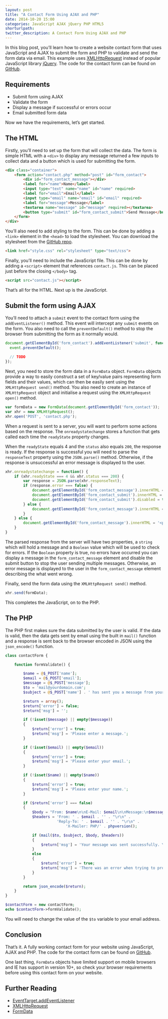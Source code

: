 ```yaml
---
layout: post
title: "A Contact Form Using AJAX and PHP"
date: 2014-10-20 15:00
categories: JavaScript AJAX jQuery PHP HTML5
shorturlpath:
twitter_description: A Contact Form Using AJAX and PHP
---
```


In this blog post, you’ll learn how to create a website contact form that uses JavaScript and AJAX to submit the form and PHP to validate and send the form data via email. This example uses [XMLHttpRequest](http://en.wikipedia.org/wiki/XMLHttpRequest) instead of popular JavaScript library [jQuery](http://jquery.com). The code for the contact form can be found on [GitHub](https://github.com/tomdiggle/contact-form).

## Requirements
- Submit form using AJAX
- Validate the form
- Display a message if successful or errors occur
- Email submitted form data

Now we have the requirements, let’s get started.

## The HTML
Firstly, you’ll need to set up the form that will collect the data. The form is simple HTML with a ```<div>``` to display any message returned a few inputs to collect data and a button which is used for submitting the form.

~~~ html
<div class="container">
    <form action="contact.php" method="post" id="form_contact">
        <div id="form_contact_message"></div>
        <label for="name">Name</label>
        <input type="text" name="name" id="name" required>
        <label for="email">Email</label>
        <input type="email" name="email" id="email" required>
        <label for="message">Message</label>
        <textarea name="message" id="message" required></textarea>
        <button type="submit" id="form_contact_submit">Send Message</button>
    </form>
</div>
~~~

You’ll also need to add styling to the form. This can be done by adding a ```<link>``` element in the ```<head>``` to load the stylesheet. You can download the stylesheet from the [GitHub repo](https://github.com/tomdiggle/contact-form).

~~~ html
<link href="style.css" rel="stylesheet" type="text/css">
~~~

Finally, you’ll need to include the JavaScript file. This can be done by adding a ```<script>``` element that references ```contact.js```. This can be placed just before the closing ```</body>``` tag.

~~~ html
<script src="contact.js"></script>
~~~

That’s all for the HTML. Next up is the JavaScript.

## Submit the form using AJAX
You’ll need to attach a ```submit``` event to the contact form using the ```addEventListener()``` method. This event will intercept any ```submit``` events on the form. You also need to call the ```preventDefault()``` method to stop the browser from submitting the form as it normally would.

~~~ javascript
document.getElementById('form_contact').addEventListener('submit', function(event) {
  event.preventDefault();
  
  // TODO
});
~~~

Next, you need to store the form data in a ```FormData``` object. ```FormData``` objects provide a way to easily construct a set of key/value pairs representing form fields and their values, which can then be easily sent using the ```XMLHttpRequest send()``` method. You also need to create an instance of ```XMLHttpRequest``` object and initialise a request using the ```XMLHttpRequest open()``` method.

~~~ javascript
var formData = new FormData(document.getElementById('form_contact'));
var xhr = new XMLHttpRequest();
xhr.open('POST', 'contact.php');
~~~

When a request is sent to a server, you will want to perform some actions based on the response. The ```onreadystatechange``` stores a function that gets called each time the ```readyState``` property changes.

When the ```readyState``` equals 4 and the ```status``` also equals ```200```, the response is ready. If the response is successful you will need to parse the ```responseText``` property using the ```JSON.parse()``` method. Otherwise, if the response is unsuccessful an error message is displayed to the user.

~~~ javascript
xhr.onreadystatechange = function() {
    if (xhr.readyState === 4 && xhr.status === 200) {
        var response = JSON.parse(xhr.responseText);
        if (response.error === false) {
            document.getElementById('form_contact_message').innerHTML = '<p class="success">' + response.msg + '</p>';
            document.getElementById('form_contact_submit').innerHTML = 'Message Sent';
            document.getElementById('form_contact_submit').disabled = true;
        } else {
            document.getElementById('form_contact_message').innerHTML = '<p class="error">' + response.msg + '</p>';
        }
    } else {
        document.getElementById('form_contact_message').innerHTML = '<p class="error">There was an error when trying to send your message. Please try again, or send an email directly at <a href="mailto:mail@yourdomain.com">mail@yourdomain.com</a>.</p>';
    }
}
~~~

The parsed response from the server will have two properties, a ```string``` which will hold a message and a ```Boolean``` value which will be used to check for errors. If the ```Boolean``` property is true, no errors have occurred you can display a message in the ```form_contact_message``` element and disable the submit button to stop the user sending multiple messages. Otherwise, an error message is displayed to the user in the ```form_contact_message``` element describing the what went wrong.

Finally, send the form data using the ```XMLHttpRequest send()``` method.

~~~ javascript
xhr.send(formData);
~~~

This completes the JavaScript, on to the PHP.

## The PHP
The PHP first makes sure the data submitted by the user is valid. If the data is valid, then the data gets sent by email using the built in ```mail()``` function and a response is sent back to the browser encoded in JSON using the ```json_encode()``` function.

~~~ php
class contactForm {

    function formValidate() {

        $name = @$_POST['name'];
        $email = @$_POST['email'];
        $message = @$_POST['message'];
        $to = 'mail@yourdomain.com';
        $subject = @$_POST['name'] . ' has sent you a message from your site';

        $return = array();
        $return['error'] = false;
        $return['msg'] = '';

        if (!isset($message) || empty($message))
        {
            $return['error'] = true;
            $return['msg'] = 'Please enter a message.';
        }

        if (!isset($email) || empty($email))
        {
            $return['error'] = true;
            $return['msg'] = 'Please enter your email.';
        }

        if (!isset($name) || empty($name))
        {
            $return['error'] = true;
            $return['msg'] = 'Please enter your name.';
        }

        if ($return['error'] === false)
        {
            $body = "From: $name\n\nE-Mail: $email\n\nMessage:\n$message";
            $headers = 'From: ' . $email . '' . "\r\n" .
                       'Reply-To: ' . $email . '' . "\r\n" .
                           'X-Mailer: PHP/' . phpversion();

            if (mail($to, $subject, $body, $headers)) 
            { 
                $return['msg'] = 'Your message was sent successfully. You will receive a response shortly.';
            }
            else
            {
                $return['error'] = true;
                $return['msg'] = 'There was an error when trying to process your request. Please try again, or send an email directly to us at <a href="' . $to . '">' . $to . '</a>.';
            }
        }

        return json_encode($return);
    }
}

$contactForm = new contactForm;
echo $contactForm->formValidate();
~~~

You will need to change the value of the ```$to``` variable to your email address.

## Conclusion
That’s it. A fully working contact form for your website using JavaScript, AJAX and PHP. The code for the contact form can be found on [GitHub](https://github.com/tomdiggle/contact-form).

One last thing, ```FormData``` objects have limited support on mobile browsers and IE has support in version 10+, so check your browser requirements before using this contact form on your website.

## Further Reading
- [EventTarget.addEventListener](https://developer.mozilla.org/en-US/docs/Web/API/EventTarget.addEventListener)
- [XMLHttpRequest](https://developer.mozilla.org/en-US/docs/Web/API/XMLHttpRequest)
- [FormData](https://developer.mozilla.org/en-US/docs/Web/API/FormData)
